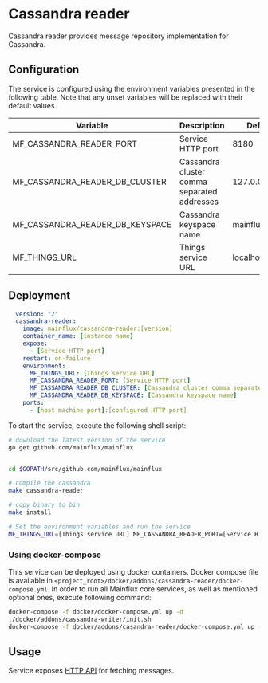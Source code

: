 # Cassandra reader

Cassandra reader provides message repository implementation for Cassandra.

## Configuration

The service is configured using the environment variables presented in the
following table. Note that any unset variables will be replaced with their
default values.

| Variable                        | Description                                 | Default        |
|---------------------------------|---------------------------------------------|----------------|
| MF_CASSANDRA_READER_PORT        | Service HTTP port                           | 8180           |
| MF_CASSANDRA_READER_DB_CLUSTER  | Cassandra cluster comma separated addresses | 127.0.0.1      |
| MF_CASSANDRA_READER_DB_KEYSPACE | Cassandra keyspace name                     | mainflux       |
| MF_THINGS_URL                   | Things service URL                          | localhost:8181 |

## Deployment

```yaml
  version: "2"
  cassandra-reader:
    image: mainflux/cassandra-reader:[version]
    container_name: [instance name]
    expose:
      - [Service HTTP port]
    restart: on-failure
    environment:
      MF_THINGS_URL: [Things service URL]
      MF_CASSANDRA_READER_PORT: [Service HTTP port]
      MF_CASSANDRA_READER_DB_CLUSTER: [Cassandra cluster comma separated addresses]
      MF_CASSANDRA_READER_DB_KEYSPACE: [Cassandra keyspace name]
    ports:
      - [host machine port]:[configured HTTP port]
```

To start the service, execute the following shell script:

```bash
# download the latest version of the service
go get github.com/mainflux/mainflux


cd $GOPATH/src/github.com/mainflux/mainflux

# compile the cassandra
make cassandra-reader

# copy binary to bin
make install

# Set the environment variables and run the service
MF_THINGS_URL=[Things service URL] MF_CASSANDRA_READER_PORT=[Service HTTP port] MF_CASSANDRA_READER_DB_CLUSTER=[Cassandra cluster comma separated addresses] MF_CASSANDRA_READER_DB_KEYSPACE=[Cassandra keyspace name] $GOBIN/mainflux-cassandra-reader

```

### Using docker-compose

This service can be deployed using docker containers. Docker compose file is
available in `<project_root>/docker/addons/cassandra-reader/docker-compose.yml`.
In order to run all Mainflux core services, as well as mentioned optional ones,
execute following command:

```bash
docker-compose -f docker/docker-compose.yml up -d
./docker/addons/cassandra-writer/init.sh
docker-compose -f docker/addons/casandra-reader/docker-compose.yml up -d
```

## Usage

Service exposes [HTTP API][doc]  for fetching messages.

[doc]: ../swagger.yml
